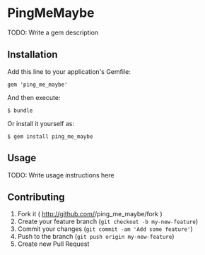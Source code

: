 # PingMeMaybe

TODO: Write a gem description

## Installation

Add this line to your application's Gemfile:

    gem 'ping_me_maybe'

And then execute:

    $ bundle

Or install it yourself as:

    $ gem install ping_me_maybe

## Usage

TODO: Write usage instructions here

## Contributing

1. Fork it ( http://github.com/<my-github-username>/ping_me_maybe/fork )
2. Create your feature branch (`git checkout -b my-new-feature`)
3. Commit your changes (`git commit -am 'Add some feature'`)
4. Push to the branch (`git push origin my-new-feature`)
5. Create new Pull Request
